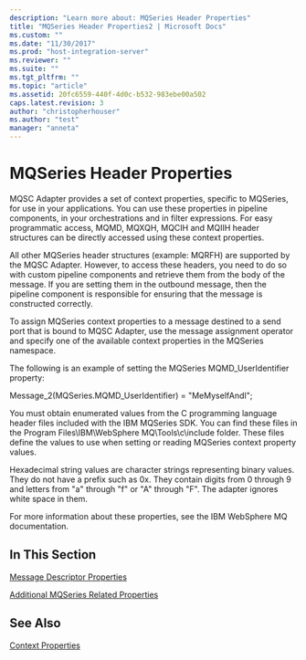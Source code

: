 ```yaml
---
description: "Learn more about: MQSeries Header Properties"
title: "MQSeries Header Properties2 | Microsoft Docs"
ms.custom: ""
ms.date: "11/30/2017"
ms.prod: "host-integration-server"
ms.reviewer: ""
ms.suite: ""
ms.tgt_pltfrm: ""
ms.topic: "article"
ms.assetid: 20fc6559-440f-4d0c-b532-983ebe00a502
caps.latest.revision: 3
author: "christopherhouser"
ms.author: "test"
manager: "anneta"
---
```

# MQSeries Header Properties
MQSC Adapter provides a set of context properties, specific to MQSeries, for use in your applications. You can use these properties in pipeline components, in your orchestrations and in filter expressions. For easy programmatic access, MQMD, MQXQH, MQCIH and MQIIH header structures can be directly accessed using these context properties.  
  
 All other MQSeries header structures (example: MQRFH) are supported by the MQSC Adapter. However, to access these headers, you need to do so with custom pipeline components and retrieve them from the body of the message. If you are setting them in the outbound message, then the pipeline component is responsible for ensuring that the message is constructed correctly.  
  
 To assign MQSeries context properties to a message destined to a send port that is bound to MQSC Adapter, use the message assignment operator and specify one of the available context properties in the MQSeries namespace.  
  
 The following is an example of setting the MQSeries MQMD_UserIdentifier property:  
  
 Message_2(MQSeries.MQMD_UserIdentifier) = "MeMyselfAndI";  
  
 You must obtain enumerated values from the C programming language header files included with the IBM MQSeries SDK. You can find these files in the Program Files\IBM\WebSphere MQ\Tools\c\include folder. These files define the values to use when setting or reading MQSeries context property values.  
  
 Hexadecimal string values are character strings representing binary values. They do not have a prefix such as 0x. They contain digits from 0 through 9 and letters from "a" through "f" or "A" through "F". The adapter ignores white space in them.  
  
 For more information about these properties, see the IBM WebSphere MQ documentation.  
  
## In This Section  
 [Message Descriptor Properties](../core/message-descriptor-properties2.md)  
  
 [Additional MQSeries Related Properties](../core/additional-mqseries-related-properties1.md)  
  
## See Also  
 [Context Properties](../core/context-properties1.md)
